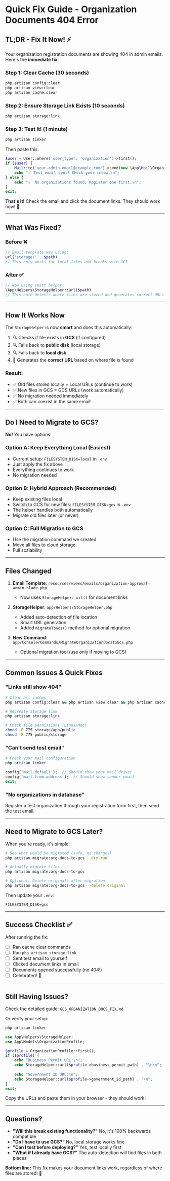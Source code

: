 # Quick Fix Guide - Organization Documents 404 Error

## TL;DR - Fix It Now! ⚡

Your organization registration documents are showing 404 in admin emails. Here's the **immediate fix**:

### Step 1: Clear Cache (30 seconds)
```bash
php artisan config:clear
php artisan view:clear
php artisan cache:clear
```

### Step 2: Ensure Storage Link Exists (10 seconds)
```bash
php artisan storage:link
```

### Step 3: Test It! (1 minute)
```bash
php artisan tinker
```

Then paste this:
```php
$user = User::where('user_type', 'organization')->first();
if ($user) {
    Mail::to('your-admin-email@example.com')->send(new \App\Mail\OrganizationApprovalNotification($user));
    echo "✅ Test email sent! Check your inbox.\n";
} else {
    echo "⚠️  No organizations found. Register one first.\n";
}
exit;
```

**That's it!** Check the email and click the document links. They should work now! 🎉

---

## What Was Fixed?

### Before ❌
```php
// Email template was using:
url('storage/' . $path)
// This only works for local files and breaks with GCS
```

### After ✅
```php
// Now using smart helper:
\App\Helpers\StorageHelper::url($path)
// This auto-detects where files are stored and generates correct URLs
```

---

## How It Works Now

The `StorageHelper` is now **smart** and does this automatically:

1. 🔍 Checks if file exists in **GCS** (if configured)
2. 🔍 Falls back to **public disk** (local storage)
3. 🔍 Falls back to **local disk**
4. 🎯 Generates the **correct URL** based on where file is found

### Result:
- ✅ Old files stored locally = Local URLs (continue to work)
- ✅ New files in GCS = GCS URLs (work automatically)
- ✅ No migration needed immediately
- ✅ Both can coexist in the same email!

---

## Do I Need to Migrate to GCS?

**No!** You have options:

### Option A: Keep Everything Local (Easiest)
- Current setup: `FILESYSTEM_DISK=local` in `.env`
- Just apply the fix above
- Everything continues to work
- No migration needed

### Option B: Hybrid Approach (Recommended)
- Keep existing files local
- Switch to GCS for new files: `FILESYSTEM_DISK=gcs` in `.env`
- The helper handles both automatically
- Migrate old files later (or never)

### Option C: Full Migration to GCS
- Use the migration command we created
- Move all files to cloud storage
- Full scalability

---

## Files Changed

1. **Email Template**: `resources/views/emails/organization-approval-admin.blade.php`
   - Now uses `StorageHelper::url()` for document links

2. **StorageHelper**: `app/Helpers/StorageHelper.php`
   - Added auto-detection of file location
   - Smart URL generation
   - Added `migrateToGcs()` method for optional migration

3. **New Command**: `app/Console/Commands/MigrateOrganizationDocsToGcs.php`
   - Optional migration tool (use only if moving to GCS)

---

## Common Issues & Quick Fixes

### "Links still show 404"
```bash
# Clear all caches
php artisan config:clear && php artisan view:clear && php artisan cache:clear

# Recreate storage link
php artisan storage:link

# Check file permissions (Linux/Mac)
chmod -R 775 storage/app/public
chmod -R 775 public/storage
```

### "Can't send test email"
```bash
# Check your mail configuration
php artisan tinker
```
```php
config('mail.default');  // Should show your mail driver
config('mail.from.address');  // Should show sender email
exit;
```

### "No organizations in database"
Register a test organization through your registration form first, then send the test email.

---

## Need to Migrate to GCS Later?

When you're ready, it's simple:

```bash
# See what would be migrated (safe, no changes)
php artisan migrate:org-docs-to-gcs --dry-run

# Actually migrate files
php artisan migrate:org-docs-to-gcs

# Optional: Delete originals after migration
php artisan migrate:org-docs-to-gcs --delete-original
```

Then update your `.env`:
```env
FILESYSTEM_DISK=gcs
```

---

## Success Checklist ✅

After running the fix:

- [ ] Ran cache clear commands
- [ ] Ran `php artisan storage:link`
- [ ] Sent test email to yourself
- [ ] Clicked document links in email
- [ ] Documents opened successfully (no 404!)
- [ ] Celebrated! 🎉

---

## Still Having Issues?

Check the detailed guide: `GCS_ORGANIZATION_DOCS_FIX.md`

Or verify your setup:
```bash
php artisan tinker
```
```php
use App\Helpers\StorageHelper;
use App\Models\OrganizationProfile;

$profile = OrganizationProfile::first();
if ($profile) {
    echo "Business Permit URL:\n";
    echo StorageHelper::url($profile->business_permit_path) . "\n\n";
    
    echo "Government ID URL:\n";
    echo StorageHelper::url($profile->government_id_path) . "\n";
}
exit;
```

Copy the URLs and paste them in your browser - they should work!

---

## Questions?

- **"Will this break existing functionality?"** No, it's 100% backwards compatible
- **"Do I have to use GCS?"** No, local storage works fine
- **"Can I test before deploying?"** Yes, test locally first
- **"What if I already have GCS?"** The auto-detection will find files in both places

**Bottom line:** This fix makes your document links work, regardless of where files are stored! 🚀
